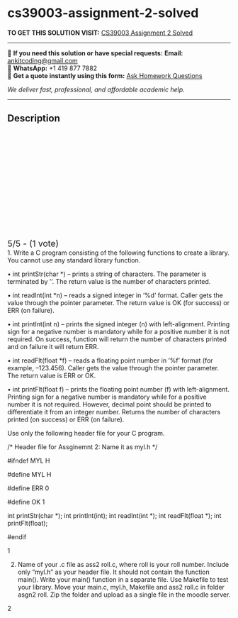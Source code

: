 # cs39003-assignment-2-solved
**TO GET THIS SOLUTION VISIT:** [CS39003 Assignment 2 Solved](https://www.ankitcodinghub.com/product/compiler-laboratory-cs39003-3rd-year-cse-5th-semester-solved/)


---

📩 **If you need this solution or have special requests:** **Email:** ankitcoding@gmail.com  
📱 **WhatsApp:** +1 419 877 7882  
📄 **Get a quote instantly using this form:** [Ask Homework Questions](https://www.ankitcodinghub.com/services/ask-homework-questions/)

*We deliver fast, professional, and affordable academic help.*

---

<h2>Description</h2>



<div class="kk-star-ratings kksr-auto kksr-align-center kksr-valign-top" data-payload="{&quot;align&quot;:&quot;center&quot;,&quot;id&quot;:&quot;113928&quot;,&quot;slug&quot;:&quot;default&quot;,&quot;valign&quot;:&quot;top&quot;,&quot;ignore&quot;:&quot;&quot;,&quot;reference&quot;:&quot;auto&quot;,&quot;class&quot;:&quot;&quot;,&quot;count&quot;:&quot;1&quot;,&quot;legendonly&quot;:&quot;&quot;,&quot;readonly&quot;:&quot;&quot;,&quot;score&quot;:&quot;5&quot;,&quot;starsonly&quot;:&quot;&quot;,&quot;best&quot;:&quot;5&quot;,&quot;gap&quot;:&quot;4&quot;,&quot;greet&quot;:&quot;Rate this product&quot;,&quot;legend&quot;:&quot;5\/5 - (1 vote)&quot;,&quot;size&quot;:&quot;24&quot;,&quot;title&quot;:&quot;CS39003 Assignment 2 Solved&quot;,&quot;width&quot;:&quot;138&quot;,&quot;_legend&quot;:&quot;{score}\/{best} - ({count} {votes})&quot;,&quot;font_factor&quot;:&quot;1.25&quot;}">

<div class="kksr-stars">

<div class="kksr-stars-inactive">
            <div class="kksr-star" data-star="1" style="padding-right: 4px">


<div class="kksr-icon" style="width: 24px; height: 24px;"></div>
        </div>
            <div class="kksr-star" data-star="2" style="padding-right: 4px">


<div class="kksr-icon" style="width: 24px; height: 24px;"></div>
        </div>
            <div class="kksr-star" data-star="3" style="padding-right: 4px">


<div class="kksr-icon" style="width: 24px; height: 24px;"></div>
        </div>
            <div class="kksr-star" data-star="4" style="padding-right: 4px">


<div class="kksr-icon" style="width: 24px; height: 24px;"></div>
        </div>
            <div class="kksr-star" data-star="5" style="padding-right: 4px">


<div class="kksr-icon" style="width: 24px; height: 24px;"></div>
        </div>
    </div>

<div class="kksr-stars-active" style="width: 138px;">
            <div class="kksr-star" style="padding-right: 4px">


<div class="kksr-icon" style="width: 24px; height: 24px;"></div>
        </div>
            <div class="kksr-star" style="padding-right: 4px">


<div class="kksr-icon" style="width: 24px; height: 24px;"></div>
        </div>
            <div class="kksr-star" style="padding-right: 4px">


<div class="kksr-icon" style="width: 24px; height: 24px;"></div>
        </div>
            <div class="kksr-star" style="padding-right: 4px">


<div class="kksr-icon" style="width: 24px; height: 24px;"></div>
        </div>
            <div class="kksr-star" style="padding-right: 4px">


<div class="kksr-icon" style="width: 24px; height: 24px;"></div>
        </div>
    </div>
</div>


<div class="kksr-legend" style="font-size: 19.2px;">
            5/5 - (1 vote)    </div>
    </div>
1. Write a C program consisting of the following functions to create a library. You cannot use any standard library function.

• int printStr(char *) – prints a string of characters. The parameter is terminated by ’’. The return value is the number of characters printed.

• int readInt(int *n) – reads a signed integer in ‘%d’ format. Caller gets the value through the pointer parameter. The return value is OK (for success) or ERR (on failure).

• int printInt(int n) – prints the signed integer (n) with left-alignment. Printing sign for a negative number is mandatory while for a positive number it is not required. On success, function will return the number of characters printed and on failure it will return ERR.

• int readFlt(float *f) – reads a floating point number in ‘%f’ format (for example, –123.456). Caller gets the value through the pointer parameter. The return value is ERR or OK.

• int printFlt(float f) – prints the floating point number (f) with left-alignment. Printing sign for a negative number is mandatory while for a positive number it is not required. However, decimal point should be printed to differentiate it from an integer number. Returns the number of characters printed (on success) or ERR (on failure).

Use only the following header file for your C program.

/* Header file for Assginemnt 2: Name it as myl.h */

#ifndef MYL H

#define MYL H

#define ERR 0

#define OK 1

int printStr(char *); int printInt(int); int readInt(int *); int readFlt(float *); int printFlt(float);

#endif

1

2. Name of your .c file as ass2 roll.c, where roll is your roll number. Include only ”myl.h” as your header file. It should not contain the function main(). Write your main() function in a separate file. Use Makefile to test your library. Move your main.c, myl.h, Makefile and ass2 roll.c in folder asgn2 roll. Zip the folder and upload as a single file in the moodle server.

2
